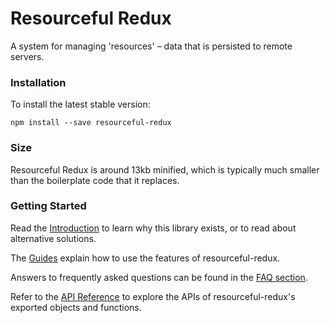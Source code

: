 # Resourceful Redux

A system for managing 'resources' – data that is persisted to remote servers.

### Installation

To install the latest stable version:

```
npm install --save resourceful-redux
```

### Size

Resourceful Redux is around 13kb minified, which is typically much smaller than
the boilerplate code that it replaces.

### Getting Started

Read the [Introduction](/docs/introduction/README.md) to learn why this library
exists, or to read about alternative solutions.

The [Guides](/docs/guides/README.md) explain how to use the features
of resourceful-redux.

Answers to frequently asked questions can be found in the
[FAQ section](/docs/faq/README.md).

Refer to the [API Reference](/docs/api-reference/README.md) to explore the APIs
of resourceful-redux's exported objects and functions.
